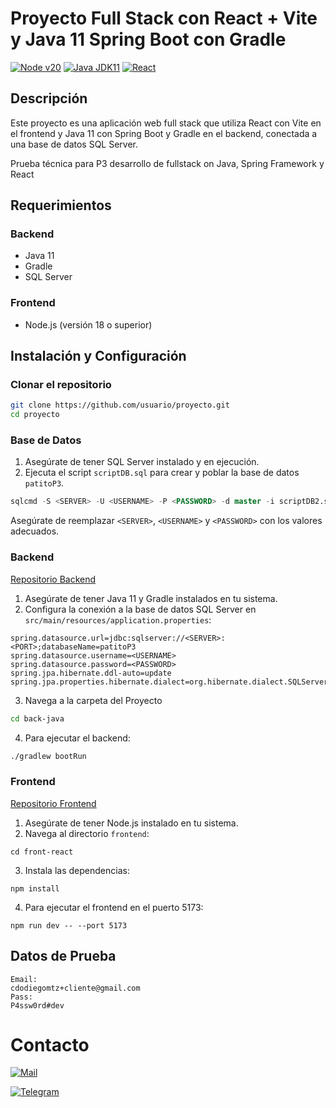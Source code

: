 # Proyecto Full Stack con React + Vite y Java 11 Spring Boot con Gradle

[![Node v20](https://img.shields.io/badge/Node.js-v20-blue)](https://nodejs.org/en) 
[![Java JDK11](https://img.shields.io/badge/Java-jdk11-yellow)](https://www.oracle.com/mx/java/technologies/javase/jdk11-archive-downloads.html)
[![React](https://img.shields.io/badge/React-JS-blue)](https://es.react.dev/)


## Descripción

Este proyecto es una aplicación web full stack que utiliza React con Vite en el frontend y Java 11 con Spring Boot y Gradle en el backend, conectada a una base de datos SQL Server. 

Prueba técnica para P3 desarrollo de fullstack on Java, Spring Framework y React

## Requerimientos

### Backend

- Java 11
- Gradle
- SQL Server

### Frontend

- Node.js (versión 18 o superior)

## Instalación y Configuración

### Clonar el repositorio

```bash
git clone https://github.com/usuario/proyecto.git
cd proyecto
```

### Base de Datos

1. Asegúrate de tener SQL Server instalado y en ejecución.
2. Ejecuta el script `scriptDB.sql` para crear y poblar la base de datos `patitoP3`.

```sql
sqlcmd -S <SERVER> -U <USERNAME> -P <PASSWORD> -d master -i scriptDB2.sql
```

Asegúrate de reemplazar `<SERVER>`, `<USERNAME>` y `<PASSWORD>` con los valores adecuados.

### Backend

[Repositorio Backend](https://github.com/diegomtzcdo/back-patito/tree/master)

1. Asegúrate de tener Java 11 y Gradle instalados en tu sistema.
2. Configura la conexión a la base de datos SQL Server en `src/main/resources/application.properties`:

```
spring.datasource.url=jdbc:sqlserver://<SERVER>:<PORT>;databaseName=patitoP3
spring.datasource.username=<USERNAME>
spring.datasource.password=<PASSWORD>
spring.jpa.hibernate.ddl-auto=update
spring.jpa.properties.hibernate.dialect=org.hibernate.dialect.SQLServerDialect
```

3. Navega a la carpeta del Proyecto

```bash
cd back-java
```

4. Para ejecutar el backend:

```bash
./gradlew bootRun
```

### Frontend

[Repositorio Frontend](https://github.com/diegomtzcdo/front-patito)

1. Asegúrate de tener Node.js instalado en tu sistema.
2. Navega al directorio `frontend`:

```
cd front-react
```

3. Instala las dependencias:

```
npm install
```

4. Para ejecutar el frontend en el puerto 5173:

```
npm run dev -- --port 5173
```

## Datos de Prueba

```
Email:
cdodiegomtz+cliente@gmail.com
Pass:
P4ssw0rd#dev
```

# Contacto

[![Mail](https://img.shields.io/badge/Gmail-D14836?style=for-the-badge&logo=gmail&logoColor=white)](mailto:cdodiegomtz@gmail.com)

[![Telegram](https://img.shields.io/badge/Telegram-2CA5E0?style=for-the-badge&logo=telegram&logoColor=white)](https://t.me/@cdoDiegomtz)
